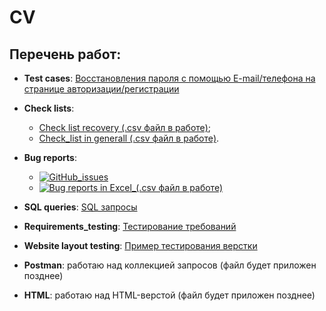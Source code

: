 # CV

## Перечень работ:

* **Test cases**: [Восстановления пароля с помощью E-mail/телефона на странице авторизации/регистрации](https://github.com/holyblaz/testcv/blob/main/Test%20cases.csv)
* **Check lists**:  

    * [Check list recovery (.csv файл в работе)]();
    * [Check_list in generall (.csv файл в работе)]().
* **Bug reports**:

    * [![GitHub_issues](https://img.shields.io/badge/GitHub%20issues-informational?style=flat&logo=java&logoColor=green&color)](https://github.com/manny1892/TeamProject/issues/6)
    * [![Bug reports in Excel_(.csv файл в работе)](https://img.shields.io/badge/Bug%20reports%20in%20Excel%20sheet%20-informational?style=flat&logo=java&logoColor=blue)]()
    
* **SQL queries**: [SQL запросы]()
* **Requirements_testing**: [Тестирование требований]()
* **Website layout testing**: [Пример тестирования верстки]()
* **Postman**: работаю над коллекцией запросов (файл будет приложен позднее)
* **HTML**: работаю над HTML-верстой (файл будет приложен позднее)
